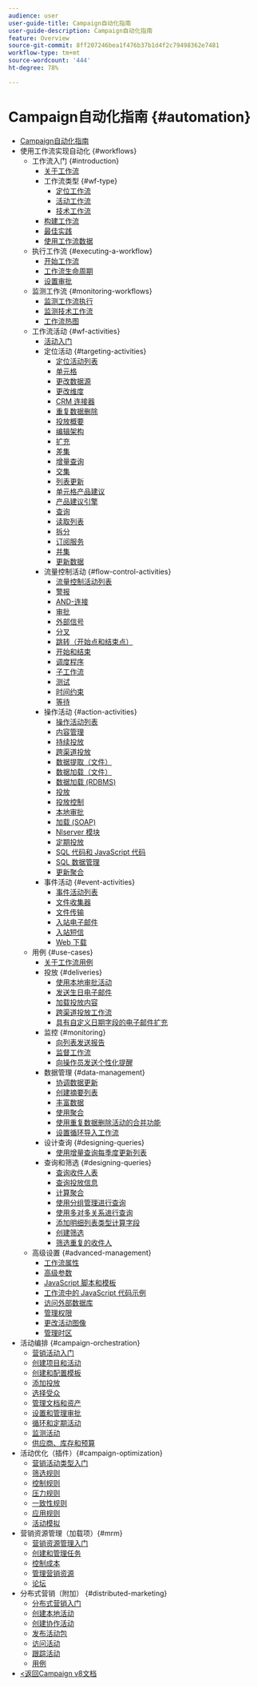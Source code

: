 ```yaml
---
audience: user
user-guide-title: Campaign自动化指南
user-guide-description: Campaign自动化指南
feature: Overview
source-git-commit: 8ff207246bea1f476b37b1d4f2c79498362e7481
workflow-type: tm+mt
source-wordcount: '444'
ht-degree: 78%

---
```



# Campaign自动化指南 {#automation}

+ [Campaign自动化指南](home.md)
+ 使用工作流实现自动化 {#workflows}
   + 工作流入门 {#introduction}
      + [关于工作流](workflow/about-workflows.md)
      + 工作流类型 {#wf-type}
         + [定位工作流](workflow/targeting-workflows.md)
         + [活动工作流](workflow/campaign-workflows.md)
         + [技术工作流](workflow/technical-workflows.md)
      + [构建工作流](workflow/build-a-workflow.md)
      + [最佳实践](workflow/workflow-best-practices.md)
      + [使用工作流数据](workflow/use-workflow-data.md)
   + 执行工作流 {#executing-a-workflow}
      + [开始工作流](workflow/start-a-workflow.md)
      + [工作流生命周期](workflow/workflow-life-cycle.md)
      + [设置审批](workflow/define-approvals.md)
   + 监测工作流 {#monitoring-workflows}
      + [监测工作流执行](workflow/monitor-workflow-execution.md)
      + [监测技术工作流](workflow/monitor-technical-workflows.md)
      + [工作流热图](workflow/heatmap.md)
   + 工作流活动 {#wf-activities}
      + [活动入门](workflow/activities.md)
      + 定位活动 {#targeting-activities}
         + [定位活动列表](workflow/targeting-activities.md)
         + [单元格](workflow/cells.md)
         + [更改数据源](workflow/change-data-source.md)
         + [更改维度](workflow/change-dimension.md)
         + [CRM 连接器](workflow/crm-connector.md)
         + [重复数据删除](workflow/deduplication.md)
         + [投放概要](workflow/delivery-outline.md)
         + [编辑架构](workflow/edit-schema.md)
         + [扩充](workflow/enrichment.md)
         + [差集](workflow/exclusion.md)
         + [增量查询](workflow/incremental-query.md)
         + [交集](workflow/intersection.md)
         + [列表更新](workflow/list-update.md)
         + [单元格产品建议](workflow/offers-by-cell.md)
         + [产品建议引擎](workflow/offer-engine.md)
         + [查询](workflow/query.md)
         + [读取列表](workflow/read-list.md)
         + [拆分](workflow/split.md)
         + [订阅服务](workflow/subscription-services.md)
         + [并集](workflow/union.md)
         + [更新数据](workflow/update-data.md)
      + 流量控制活动 {#flow-control-activities}
         + [流量控制活动列表](workflow/flow-control-activities.md)
         + [警报](workflow/alert.md)
         + [AND-连接](workflow/and-join.md)
         + [审批](workflow/approval.md)
         + [外部信号](workflow/external-signal.md)
         + [分叉](workflow/fork.md)
         + [跳转（开始点和结束点）](workflow/jump-start-point-and-end-point.md)
         + [开始和结束](workflow/start-and-end.md)
         + [调度程序](workflow/scheduler.md)
         + [子工作流](workflow/sub-workflow.md)
         + [测试](workflow/test.md)
         + [时间约束](workflow/time-constraint.md)
         + [等待](workflow/wait.md)
      + 操作活动 {#action-activities}
         + [操作活动列表](workflow/action-activities.md)
         + [内容管理](workflow/content-management.md)
         + [持续投放](workflow/continuous-delivery.md)
         + [跨渠道投放](workflow/cross-channel-deliveries.md)
         + [数据提取（文件）](workflow/extraction-file.md)
         + [数据加载（文件）](workflow/data-loading-file.md)
         + [数据加载 (RDBMS)](workflow/data-loading-rdbms.md)
         + [投放](workflow/delivery.md)
         + [投放控制](workflow/delivery-control.md)
         + [本地审批](workflow/local-approval.md)
         + [加载 (SOAP)](workflow/loading-soap.md)
         + [Nlserver 模块](workflow/nlserver-module.md)
         + [定期投放](workflow/recurring-delivery.md)
         + [SQL 代码和 JavaScript 代码](workflow/sql-code-and-javascript-code.md)
         + [SQL 数据管理](workflow/sql-data-management.md)
         + [更新聚合](workflow/update-aggregate.md)
      + 事件活动 {#event-activities}
         + [事件活动列表](workflow/event-activities.md)
         + [文件收集器](workflow/file-collector.md)
         + [文件传输](workflow/file-transfer.md)
         + [入站电子邮件](workflow/inbound-emails.md)
         + [入站短信](workflow/inbound-sms.md)
         + [Web 下载](workflow/web-download.md)
   + 用例 {#use-cases}
      + [关于工作流用例](workflow/workflow-use-cases.md)
      + 投放 {#deliveries}
         + [使用本地审批活动](workflow/local-approval-activity.md)
         + [发送生日电子邮件](workflow/send-a-birthday-email.md)
         + [加载投放内容](workflow/load-delivery-content.md)
         + [跨渠道投放工作流](workflow/cross-channel-delivery-workflow.md)
         + [具有自定义日期字段的电子邮件扩充](workflow/email-enrichment-with-custom-date-fields.md)
      + 监控 {#monitoring}
         + [向列表发送报告](workflow/send-a-report-to-a-list.md)
         + [监督工作流](workflow/workflow-supervision.md)
         + [向操作员发送个性化提醒](workflow/send-alerts-to-operators.md)
      + 数据管理 {#data-management}
         + [协调数据更新](workflow/coordinate-data-updates.md)
         + [创建摘要列表](workflow/create-a-summary-list.md)
         + [丰富数据](workflow/enrich-data.md)
         + [使用聚合](workflow/using-aggregates.md)
         + [使用重复数据删除活动的合并功能](workflow/deduplication-merge.md)
         + [设置循环导入工作流](workflow/recurring-import-workflow.md)
      + 设计查询 {#designing-queries}
         + [使用增量查询每季度更新列表](workflow/quarterly-list-update.md)
      + 查询和筛选 {#designing-queries}
         + [查询收件人表](workflow/querying-recipient-table.md)
         + [查询投放信息](workflow/query-delivery-info.md)
         + [计算聚合](workflow/compute-aggregates.md)
         + [使用分组管理进行查询](workflow/query-grouping-management.md)
         + [使用多对多关系进行查询](workflow/query-many-to-many-relationship.md)
         + [添加明细列表类型计算字段](workflow/adding-enumeration-type-calculated-field.md)
         + [创建筛选](workflow/create-a-filter.md)
         + [筛选重复的收件人](workflow/filter-duplicated-recipients.md)
   + 高级设置 {#advanced-management}
      + [工作流属性](workflow/workflow-properties.md)
      + [高级参数](workflow/advanced-parameters.md)
      + [JavaScript 脚本和模板](workflow/javascript-scripts-and-templates.md)
      + [工作流中的 JavaScript 代码示例](workflow/javascript-in-workflows.md)
      + [访问外部数据库](workflow/accessing-an-external-database-fda.md)
      + [管理权限](workflow/managing-rights.md)
      + [更改活动图像](workflow/change-activity-images.md)
      + [管理时区](workflow/managing-time-zones.md)
+ 活动编排 {#campaign-orchestration}
   + [营销活动入门](campaigns/set-up-campaigns.md)
   + [创建项目和活动](campaigns/marketing-campaign-create.md)
   + [创建和配置模板](campaigns/marketing-campaign-templates.md)
   + [添加投放](campaigns/marketing-campaign-deliveries.md)
   + [选择受众](campaigns/marketing-campaign-target.md)
   + [管理文档和资产](campaigns/marketing-campaign-assets.md)
   + [设置和管理审批](campaigns/marketing-campaign-approval.md)
   + [循环和定期活动](campaigns/recurring-periodic-campaigns.md)
   + [监测活动](campaigns/marketing-campaign-monitoring.md)
   + [供应商、库存和预算](campaigns/providers-stocks-and-budgets.md)
+ 活动优化（插件）{#campaign-optimization}
   + [营销活动类型入门](campaign-opt/campaign-typologies.md)
   + [筛选规则](campaign-opt/filtering-rules.md)
   + [控制规则](campaign-opt/control-rules.md)
   + [压力规则](campaign-opt/pressure-rules.md)
   + [一致性规则](campaign-opt/consistency-rules.md)
   + [应用规则](campaign-opt/apply-rules.md)
   + [活动模拟](campaign-opt/campaign-simulations.md)
+ 营销资源管理（加载项）{#mrm}
   + [营销资源管理入门](mrm/about-marketing-resource-management.md)
   + [创建和管理任务](mrm/creating-and-managing-tasks.md)
   + [控制成本](mrm/controlling-costs.md)
   + [管理营销资源](mrm/managing-marketing-resources.md)
   + [论坛](mrm/discussion-forums.md)
+ 分布式营销（附加） {#distributed-marketing}
   + [分布式营销入门](distributed-marketing/about-distributed-marketing.md)
   + [创建本地活动](distributed-marketing/creating-a-local-campaign.md)
   + [创建协作活动](distributed-marketing/creating-a-collaborative-campaign.md)
   + [发布活动包](distributed-marketing/publishing-the-campaign-package.md)
   + [访问活动](distributed-marketing/accessing-campaigns.md)
   + [跟踪活动](distributed-marketing/tracking-a-campaign.md)
   + [用例](distributed-marketing/examples.md)
+ [&lt;返回Campaign v8文档](https://experienceleague.adobe.com/zh-hans/docs/campaign/campaign-v8/campaign-home)
